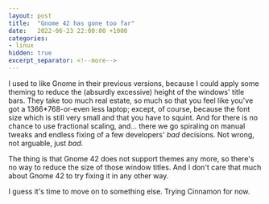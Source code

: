 ```yaml
---
layout: post
title:  "Gnome 42 has gone too far"
date:   2022-06-23 22:00:00 +1000
categories:
- linux
hidden: true
excerpt_separator: <!--more-->
---
```

I used to like Gnome in their previous versions, because I could apply some theming to reduce the (absurdly excessive) height of the windows' title bars. They take too much real estate, so much so that you feel like you've got a 1366\*768-or-even less laptop; except, of course, because the font size which is still very small and that you have to squint. And for there is no chance to use fractional scaling, and... there we go spiraling on manual tweaks and endless fixing of a few developers' *bad* decisions. Not wrong, not arguable, just *bad*.

The thing is that Gnome 42 does not support themes any more, so there's no way to reduce the size of those window titles. And I don't care that much about Gnome 42 to try fixing it in any other way.

I guess it's time to move on to something else. Trying Cinnamon for now.
